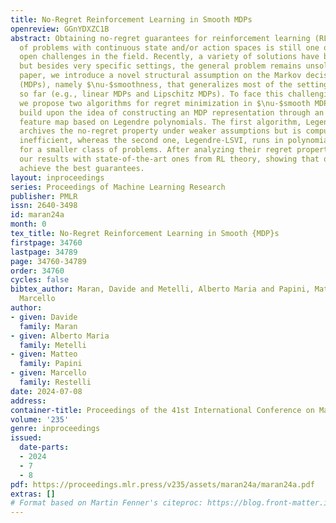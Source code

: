 ```yaml
---
title: No-Regret Reinforcement Learning in Smooth MDPs
openreview: GGnYDXZC1B
abstract: Obtaining no-regret guarantees for reinforcement learning (RL) in the case
  of problems with continuous state and/or action spaces is still one of the major
  open challenges in the field. Recently, a variety of solutions have been proposed,
  but besides very specific settings, the general problem remains unsolved. In this
  paper, we introduce a novel structural assumption on the Markov decision processes
  (MDPs), namely $\nu-$smoothness, that generalizes most of the settings proposed
  so far (e.g., linear MDPs and Lipschitz MDPs). To face this challenging scenario,
  we propose two algorithms for regret minimization in $\nu-$smooth MDPs. Both algorithms
  build upon the idea of constructing an MDP representation through an orthogonal
  feature map based on Legendre polynomials. The first algorithm, Legendre-Eleanor,
  archives the no-regret property under weaker assumptions but is computationally
  inefficient, whereas the second one, Legendre-LSVI, runs in polynomial time, although
  for a smaller class of problems. After analyzing their regret properties, we compare
  our results with state-of-the-art ones from RL theory, showing that our algorithms
  achieve the best guarantees.
layout: inproceedings
series: Proceedings of Machine Learning Research
publisher: PMLR
issn: 2640-3498
id: maran24a
month: 0
tex_title: No-Regret Reinforcement Learning in Smooth {MDP}s
firstpage: 34760
lastpage: 34789
page: 34760-34789
order: 34760
cycles: false
bibtex_author: Maran, Davide and Metelli, Alberto Maria and Papini, Matteo and Restelli,
  Marcello
author:
- given: Davide
  family: Maran
- given: Alberto Maria
  family: Metelli
- given: Matteo
  family: Papini
- given: Marcello
  family: Restelli
date: 2024-07-08
address:
container-title: Proceedings of the 41st International Conference on Machine Learning
volume: '235'
genre: inproceedings
issued:
  date-parts:
  - 2024
  - 7
  - 8
pdf: https://proceedings.mlr.press/v235/assets/maran24a/maran24a.pdf
extras: []
# Format based on Martin Fenner's citeproc: https://blog.front-matter.io/posts/citeproc-yaml-for-bibliographies/
---
```

